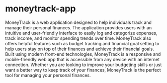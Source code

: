 # moneytrack-app

MoneyTrack is a web application designed to help individuals track and manage their personal finances. The application provides users with an intuitive and user-friendly interface to easily log and categorize expenses, track income, and monitor spending trends over time. MoneyTrack also offers helpful features such as budget tracking and financial goal setting to help users stay on top of their finances and achieve their financial goals. Built using modern front-end technologies, MoneyTrack is a responsive and mobile-friendly web app that is accessible from any device with an internet connection. Whether you are looking to improve your budgeting skills or just want a better way to keep track of your finances, MoneyTrack is the perfect tool for managing your personal finances.
